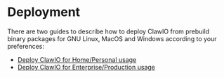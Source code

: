 # Deployment

There are two guides to describe how to deploy ClawIO from prebuild binary
packages for GNU Linux, MacOS and Windows according to your preferences:

* [Deploy ClawIO for Home/Personal usage](home/README.md)
* [Deploy ClawIO for Enterprise/Production usage](enterprise/README.md)
